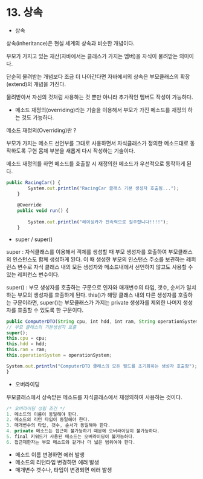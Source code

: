 # 13. 상속



* 상속

상속(inheritance)은 현실 세계의 상속과 비슷한 개념이다.

부모가 가지고 있는 재산(자바에서는 클래스가 가지는 멤버)을 자식이 물려받는 의미이다.

단순히 물려받는 개념보다 조금 더 나아간다면 자바에서의 상속은 부모클래스의 확장(extend)의 개념을 가진다.

물려받아서 자신의 것처럼 사용하는 것 뿐만 아니라 추가적인 멤버도 작성이 가능하다.

* 메소드 재정의(overriding)라는 기술을 이용해서 부모가 가진 메소드를 재정의 하는 것도 가능하다.

메소드 재정의(Overriding)란 ?

부모가 가지는 메소드 선언부를 그대로 사용하면서 자식클래스가 정의한 메소드대로 동작하도록 구현 몸체 부분을 새롭게 다시 작성하는 기술이다.

메소드 재정의를 하면 메소드를 호출할 시 재정의한 메소드가 우선적으로 동작하게 된다.

```jsx
public RacingCar() {
		System.out.println("RacingCar 클래스 기본 생성자 호출됨...");
	}
	
	@Override
	public void run() {
		
		System.out.println("레이싱카가 전속력으로 질주합니다!!!!");
	}
```

* super / super()

super : 자식클래스를 이용해서 객체를 생성할 때 부모 생성자를 호출하여 부모클래스의 인스턴스도 함께 생성하게 된다. 이 때 생성한 부모의 인스턴스 주소를 보관하는 레퍼런스 변수로 자식 클래스 내의 모든 생성자와 메소드내에서 선언하지 않고도 사용할 수 있는 레퍼런스 변수이다.

super() : 부모 생성자를 호출하는 구문으로 인자와 매개변수의 타입, 갯수, 순서가 일치하는 부모의 생성자를 호출하게 된다. this()가 해당 클래스 내의 다른 생성자를 호출하는 구문이라면, super()는 부모클래스가 가지는 private 생성자를 제외한 나머지 생성자를 호출할 수 있도록 한 구문이다.

```jsx
public ComputerDTO(String cpu, int hdd, int ram, String operationSystem) {
// 부모 클래스의 기본생성자 호출
super();
this.cpu = cpu;
this.hdd = hdd;
this.ram = ram;
this.operationSystem = operationSystem;

System.out.println("ComputerDTO 클래스의 모든 필드를 초기화하는 생성자 호출함");
}
```

* 오버라이딩

부모클래스에서 상속받은 메소드를 자식클래스에서 재정의하여 사용하는 것이다.

```jsx
/* 오버라이딩 성립 조건 */
1. 메소드의 이름이 동일해야 한다.
2. 메소드의 리턴 타입이 동일해야 한다.
3. 매개변수의 타입, 갯수, 순서가 동일해야 한다.
4. private 메소드는 접근이 불가능하기 때문에 오버라이딩이 불가능하다.
5. final 키워드가 사용된 메소드는 오버라이딩이 불가능하다.
6. 접근제한자는 부모 메소드와 같거나 더 넓은 범위여야 한다.
```

* 메소드 이름 변경하면 에러 발생
* 메소드의 리턴타입 변경하면 에러 발생
* 매개변수 갯수나, 타입이 변경되면 에러 발생
